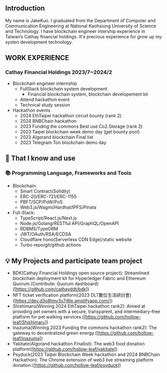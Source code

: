 ## Introduction

My name is JakeKuo. I graduated from the Department of Computer and Communication Engineering at National Kaohsiung University of Science and Technology. I have blockchain engineer intership experience in Taiwan’s Cathay financial holdings. It's precious experience for grow up my systen development technology.

## WORK EXPERIENCE
### Cathay Financial Holdings 2023/7~2024/2
- Blockchain engineer internship
  - FullStack blockchain system development
    - Financial blockchain system, blockchain developement kit
  - Attend hackathon event
  - Technical study session
- Hackathon events
  - 2024 EthTaipei hackathon circuit bounty (rank 2)
  - 2024 BNBChain hackathon
  - 2023 Funding the commons Best use Co2.Storage (rank 2)
  - 2023 Taipei blockchain week demo day (get bounty pool)
  - 2023 Algorand blockchain Final list
  - 2023 Telegram Ton blockchain demo day 
## 🧠 That I know and use
### 📚 Programming Language, Frameworks and Tools
- Blockchain:
  - Smart Contract(Solidity)
  - ERC-20/ERC-721/ERC-1155
  - PBFT/SCP/PoW/PoS
  - Web3.js/Wagmi/Hardhat/IPFS/Pinata
- Full-Stack:
  - TypeScript/React.js/Next.js
  - Node.js/Golang/RESTful API/GraphQL/OpenAPI
  - RDBMS/TypeORM
  - JWT/OAuth/RSA/ECDSA
  - Cloudflare hono(Serverless CDN Edge)/static website
  - Turbo repo/git/github actions
## 💡 My Projects and participate team project
- BDK(Cathay Financial Holdings open source project): Streamlined blockchain deployment kit for Hyperledger Fabric and Ethereum Quorum.(Contribute: Quorum dashboard)([https://github.com/cathayddt/bdk])
- NFT ticket verification platform(2023 DLT數位生活研討會) ([https://dev.d3o8tmv3x7j8le.amplifyapp.com/])
- Shishimaru(Winning 2024 EthTaipei hackathon rank2): Aimed at providing pet owners with a secure, transparent, and intermediary-free platform for pet walking services.([https://github.com/hollow-leaf/Shishimaru])
- Inazuma(Winning 2023 Funding the commons hackathon rank2): The gateway to decentralized green energy.([https://github.com/hollow-leaf/inazuma])
- Yakitate(Algorand hackathon Finallist): The web3 food donation platform([https://github.com/hollow-leaf/yakitate])
- Psyduck(2023 Taipei Blockchain Week hackathon and 2024 BNBChain Hackathon): The Chrome extension of web3 live streaming platform donation.([https://github.com/hollow-leaf/psyduck])
